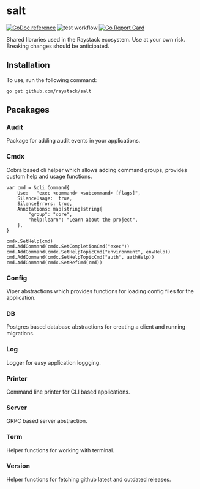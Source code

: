 # salt

[![GoDoc reference](https://img.shields.io/badge/godoc-reference-5272B4.svg)](https://godoc.org/github.com/raystack/salt)
![test workflow](https://github.com/raystack/salt/actions/workflows/test.yaml/badge.svg)
[![Go Report Card](https://goreportcard.com/badge/github.com/raystack/salt)](https://goreportcard.com/report/github.com/raystack/salt)

Shared libraries used in the Raystack ecosystem. Use at your own risk. Breaking changes should be anticipated.

## Installation

To use, run the following command:

```
go get github.com/raystack/salt
```

## Pacakages

### Audit

Package for adding audit events in your applications.

### Cmdx

Cobra based cli helper which allows adding command groups, provides custom help and usage functions.

```
var cmd = &cli.Command{
	Use:   "exec <command> <subcommand> [flags]",
	SilenceUsage:  true,
	SilenceErrors: true,
	Annotations: map[string]string{
		"group": "core",
		"help:learn": "Learn about the project",
	},
}

cmdx.SetHelp(cmd)
cmd.AddCommand(cmdx.SetCompletionCmd("exec"))
cmd.AddCommand(cmdx.SetHelpTopicCmd("environment", envHelp))
cmd.AddCommand(cmdx.SetHelpTopicCmd("auth", authHelp))
cmd.AddCommand(cmdx.SetRefCmd(cmd))
```

### Config

Viper abstractions which provides functions for loading config files for the application.

### DB

Postgres based database abstractions for creating a client and running migrations.

### Log

Logger for easy application loggging.

### Printer

Command line printer for CLI based applications.

### Server

GRPC based server abstraction.

### Term

Helper functions for working with terminal.

### Version

Helper functions for fetching github latest and outdated releases.
